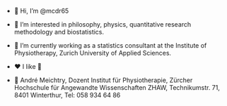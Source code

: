 - 👋 Hi, I’m @mcdr65
- 👀 I’m interested in philosophy, physics, quantitative research methodology and biostatistics.
- 🌱 I’m currently working as a statistics consultant at the Institute of Physiotherapy, Zurich University of
Applied Sciences.
- ❤️ I like 🏃




- 🏢 André Meichtry, Dozent Institut für Physiotherapie, Zürcher Hochschule für Angewandte Wissenschaften ZHAW, Technikumstr. 71, 8401 Winterthur, Tel: 058 934 64 86



<!---
mcdr65/mcdr65 is a ✨ special ✨ repository because its `README.md` (this file) appears on your GitHub profile.
You can click the Preview link to take a look at your changes.
--->
